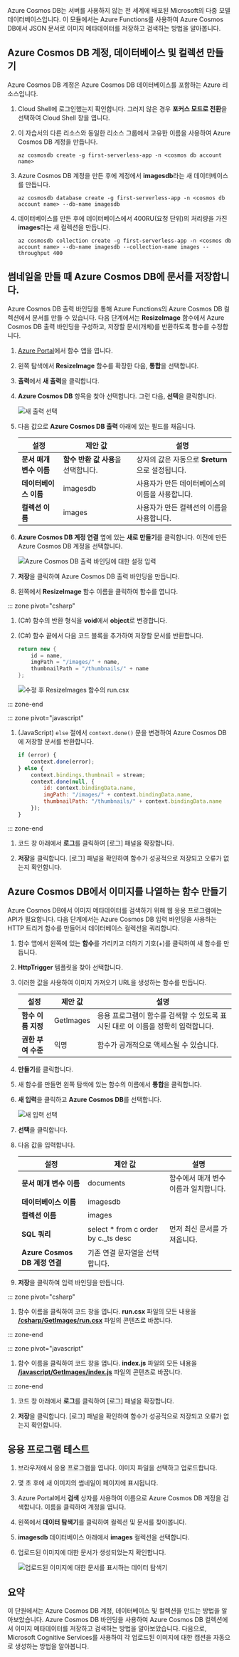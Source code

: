 Azure Cosmos DB는 서버를 사용하지 않는 전 세계에 배포된 Microsoft의 다중 모델 데이터베이스입니다. 이 모듈에서는 Azure Functions를 사용하여 Azure Cosmos DB에서 JSON 문서로 이미지 메타데이터를 저장하고 검색하는 방법을 알아봅니다.

## <a name="create-an-azure-cosmos-db-account-database-and-collection"></a>Azure Cosmos DB 계정, 데이터베이스 및 컬렉션 만들기

Azure Cosmos DB 계정은 Azure Cosmos DB 데이터베이스를 포함하는 Azure 리소스입니다.

1. Cloud Shell에 로그인했는지 확인합니다. 그러지 않은 경우 **포커스 모드로 전환**을 선택하여 Cloud Shell 창을 엽니다. 

1. 이 자습서의 다른 리소스와 동일한 리소스 그룹에서 고유한 이름을 사용하여 Azure Cosmos DB 계정을 만듭니다.

    ```azurecli
    az cosmosdb create -g first-serverless-app -n <cosmos db account name>
    ```

1. Azure Cosmos DB 계정을 만든 후에 계정에서 **imagesdb**라는 새 데이터베이스를 만듭니다.

    ```azurecli
    az cosmosdb database create -g first-serverless-app -n <cosmos db account name> --db-name imagesdb
    ```

1. 데이터베이스를 만든 후에 데이터베이스에서 400RU(요청 단위)의 처리량을 가진 **images**라는 새 컬렉션을 만듭니다.

    ```azurecli
    az cosmosdb collection create -g first-serverless-app -n <cosmos db account name> --db-name imagesdb --collection-name images --throughput 400
    ```


## <a name="save-a-document-to-azure-cosmos-db-when-a-thumbnail-is-created"></a>썸네일을 만들 때 Azure Cosmos DB에 문서를 저장합니다.

Azure Cosmos DB 출력 바인딩을 통해 Azure Functions의 Azure Cosmos DB 컬렉션에서 문서를 만들 수 있습니다. 다음 단계에서는 **ResizeImage** 함수에서 Azure Cosmos DB 출력 바인딩을 구성하고, 저장할 문서(개체)를 반환하도록 함수를 수정합니다.

1. [Azure Portal](https://portal.azure.com/?azure-portal=true)에서 함수 앱을 엽니다.

1. 왼쪽 탐색에서 **ResizeImage** 함수를 확장한 다음, **통합**을 선택합니다.

1. **출력**에서 **새 출력**을 클릭합니다.

1. **Azure Cosmos DB** 항목을 찾아 선택합니다. 그런 다음, **선택**을 클릭합니다.

    ![새 출력 선택](../media/4-new-output.jpg)

1. 다음 값으로 **Azure Cosmos DB 출력** 아래에 있는 필드를 채웁니다.

    | 설정      |  제안 값   | 설명                                        |
    | --- | --- | ---|
    | **문서 매개 변수 이름** | **함수 반환 값 사용**을 선택합니다. | 상자의 값은 자동으로 **$return**으로 설정됩니다. |
    | **데이터베이스 이름** | imagesdb | 사용자가 만든 데이터베이스의 이름을 사용합니다. |
    | **컬렉션 이름** | images | 사용자가 만든 컬렉션의 이름을 사용합니다. |

1. **Azure Cosmos DB 계정 연결** 옆에 있는 **새로 만들기**를 클릭합니다. 이전에 만든 Azure Cosmos DB 계정을 선택합니다.

    ![Azure Cosmos DB 출력 바인딩에 대한 설정 입력](../media/4-cosmos-db-output.png)

1. **저장**을 클릭하여 Azure Cosmos DB 출력 바인딩을 만듭니다.

1. 왼쪽에서 **ResizeImage** 함수 이름을 클릭하여 함수를 엽니다.

::: zone pivot="csharp"
1. (C#) 함수의 반환 형식을 **void**에서 **object**로 변경합니다.

1. (C#) 함수 끝에서 다음 코드 블록을 추가하여 저장할 문서를 반환합니다.

    ```csharp
    return new {
        id = name,
        imgPath = "/images/" + name,
        thumbnailPath = "/thumbnails/" + name
    };
    ```

    ![수정 후 ResizeImages 함수의 run.csx](../media/4-update-function.png)

::: zone-end

::: zone pivot="javascript"
1. (JavaScript) `else` 절에서 `context.done()` 문을 변경하여 Azure Cosmos DB에 저장할 문서를 반환합니다.

    ```javascript
    if (error) {
        context.done(error);
    } else {
        context.bindings.thumbnail = stream;
        context.done(null, {
            id: context.bindingData.name,
            imgPath: "/images/" + context.bindingData.name,
            thumbnailPath: "/thumbnails/" + context.bindingData.name
        });
    }
    ```

::: zone-end

1. 코드 창 아래에서 **로그**를 클릭하여 [로그] 패널을 확장합니다.

1. **저장**을 클릭합니다. [로그] 패널을 확인하여 함수가 성공적으로 저장되고 오류가 없는지 확인합니다.


## <a name="create-a-function-to-list-images-from-azure-cosmos-db"></a>Azure Cosmos DB에서 이미지를 나열하는 함수 만들기

Azure Cosmos DB에서 이미지 메타데이터를 검색하기 위해 웹 응용 프로그램에는 API가 필요합니다. 다음 단계에서는 Azure Cosmos DB 입력 바인딩을 사용하는 HTTP 트리거 함수를 만들어서 데이터베이스 컬렉션을 쿼리합니다.

1. 함수 앱에서 왼쪽에 있는 **함수**를 가리키고 더하기 기호(+)를 클릭하여 새 함수를 만듭니다.

1. **HttpTrigger** 템플릿을 찾아 선택합니다.

1. 이러한 값을 사용하여 이미지 가져오기 URL을 생성하는 함수를 만듭니다.

    | 설정      |  제안 값   | 설명                                        |
    | --- | --- | ---|
    | **함수 이름 지정** | GetImages | 응용 프로그램이 함수를 검색할 수 있도록 표시된 대로 이 이름을 정확히 입력합니다. |
    | **권한 부여 수준** | 익명 | 함수가 공개적으로 액세스될 수 있습니다. |

1. **만들기**를 클릭합니다.

1. 새 함수를 만들면 왼쪽 탐색에 있는 함수의 이름에서 **통합**을 클릭합니다.

1. **새 입력**을 클릭하고 **Azure Cosmos DB**를 선택합니다. 

    ![새 입력 선택](../media/4-new-input.jpg)

1. **선택**을 클릭합니다.

1. 다음 값을 입력합니다.

    | 설정      |  제안 값   | 설명                                        |
    | --- | --- | ---|
    | **문서 매개 변수 이름** | documents | 함수에서 매개 변수 이름과 일치합니다. |
    | **데이터베이스 이름** | imagesdb |  |
    | **컬렉션 이름** | images |  |
    | **SQL 쿼리** | select * from c order by c._ts desc | 먼저 최신 문서를 가져옵니다. |
    | **Azure Cosmos DB 계정 연결** | 기존 연결 문자열을 선택합니다. |  |

1. **저장**을 클릭하여 입력 바인딩을 만듭니다.

::: zone pivot="csharp"
1. 함수 이름을 클릭하여 코드 창을 엽니다. **run.csx** 파일의 모든 내용을 [**/csharp/GetImages/run.csx**](https://raw.githubusercontent.com/Azure-Samples/functions-first-serverless-web-application/master/csharp/GetImages/run.csx) 파일의 콘텐츠로 바꿉니다.

::: zone-end

::: zone pivot="javascript"
1. 함수 이름을 클릭하여 코드 창을 엽니다. **index.js** 파일의 모든 내용을 [**/javascript/GetImages/index.js**](https://raw.githubusercontent.com/Azure-Samples/functions-first-serverless-web-application/master/javascript/GetImages/index.js) 파일의 콘텐츠로 바꿉니다.

::: zone-end

1. 코드 창 아래에서 **로그**를 클릭하여 [로그] 패널을 확장합니다.

1. **저장**을 클릭합니다. [로그] 패널을 확인하여 함수가 성공적으로 저장되고 오류가 없는지 확인합니다.

## <a name="test-the-application"></a>응용 프로그램 테스트

1. 브라우저에서 응용 프로그램을 엽니다. 이미지 파일을 선택하고 업로드합니다.

1. 몇 초 후에 새 이미지의 썸네일이 페이지에 표시됩니다.

1. Azure Portal에서 **검색** 상자를 사용하여 이름으로 Azure Cosmos DB 계정을 검색합니다. 이름을 클릭하여 계정을 엽니다.

1. 왼쪽에서 **데이터 탐색기**를 클릭하여 컬렉션 및 문서를 찾아봅니다.

1. **imagesdb** 데이터베이스 아래에서 **images** 컬렉션을 선택합니다.

1. 업로드된 이미지에 대한 문서가 생성되었는지 확인합니다.

    ![업로드된 이미지에 대한 문서를 표시하는 데이터 탐색기](../media/4-data-explorer.png)

## <a name="summary"></a>요약

이 단원에서는 Azure Cosmos DB 계정, 데이터베이스 및 컬렉션을 만드는 방법을 알아보았습니다. Azure Cosmos DB 바인딩을 사용하여 Azure Cosmos DB 컬렉션에서 이미지 메타데이터를 저장하고 검색하는 방법을 알아보았습니다. 다음으로, Microsoft Cognitive Services를 사용하여 각 업로드된 이미지에 대한 캡션을 자동으로 생성하는 방법을 알아봅니다.